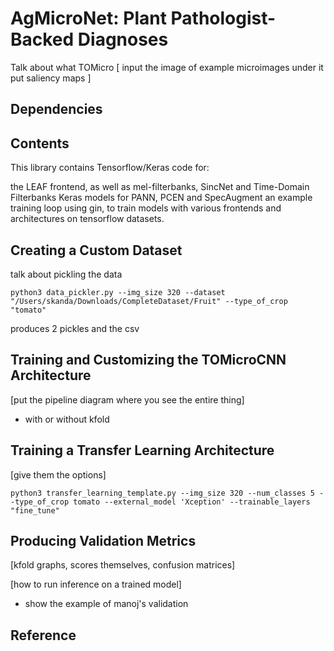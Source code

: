 # AgMicroNet: Plant Pathologist-Backed Diagnoses 
Talk about what TOMicro
[
input the image of example microimages
under it put saliency maps
]

## Dependencies
## Contents

This library contains Tensorflow/Keras code for:

the LEAF frontend, as well as mel-filterbanks, SincNet and Time-Domain Filterbanks
Keras models for PANN, PCEN and SpecAugment
an example training loop using gin, to train models with various frontends and architectures on tensorflow datasets.

## Creating a Custom Dataset
talk about pickling the data
```
python3 data_pickler.py --img_size 320 --dataset "/Users/skanda/Downloads/CompleteDataset/Fruit" --type_of_crop "tomato"
```
produces 2 pickles and the csv
## Training and Customizing the TOMicroCNN Architecture

[put the pipeline diagram where you see the entire thing]
- with or without kfold

## Training a Transfer Learning Architecture
[give them the options]
```
python3 transfer_learning_template.py --img_size 320 --num_classes 5 --type_of_crop tomato --external_model 'Xception' --trainable_layers "fine_tune"
```

## Producing Validation Metrics
[kfold graphs, scores themselves, confusion matrices]

[how to run inference on a trained model]
- show the example of manoj's validation

## Reference


